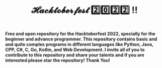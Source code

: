 # <h1 align="center"> 𝓗𝓪𝓬𝓴𝓽𝓸𝓫𝓮𝓻𝓯𝓮𝓼𝓽 2️⃣0️⃣2️⃣2️⃣ !! <h1>
<b>Free and open repository for the Hacktoberfest 2022, specially for the beginner and advance programmer. This repository contains basic and and quite complex programs in different languages like Python, Java, CPP, C#, C, Go, Kotlin, and Web Development. I invite all of you to contribute to this repository and share your talents and if you are interested please star the repository! Thank You!<b>
